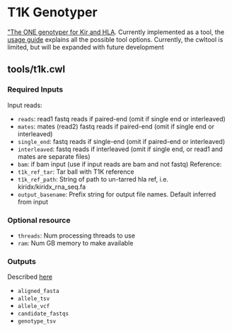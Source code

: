 # T1K Genotyper
["The ONE genotyper for Kir and HLA](https://github.com/mourisl/T1K/).
Currently implemented as a tool, the [usage guide](https://github.com/mourisl/T1K/tree/v1.0.2#usage) explains all the possible tool options. Currently, the cwltool is limited, but will be expanded with future development

## tools/t1k.cwl
### Required Inputs
 Input reads:
 - `reads`: read1 fastq reads if paired-end (omit if single end or interleaved)
 - `mates`: mates (read2) fastq reads if paired-end (omit if single end or interleaved)
 - `single_end`: fastq reads if single-end (omit if paired-end or interleaved)
 - `interleaved`: fastq reads if interleaved (omit if single end, or read1 and mates are separate files)
 - `bam`: if bam input (use if input reads are bam and not fastq)
 Reference:
 - `t1k_ref_tar`: Tar ball with T1K reference
 - `t1k_ref_path`: String of path to un-tarred hla ref, i.e. kiridx/kiridx_rna_seq.fa
 - `output_basename`: Prefix string for output file names. Default inferred from input
### Optional resource
 - `threads`: Num processing threads to use
 - `ram`: Num GB memory to make available

### Outputs
Described [here](https://github.com/mourisl/T1K/tree/v1.0.2#inputoutput)
 - `aligned_fasta`
 - `allele_tsv`
 - `allele_vcf`
 - `candidate_fastqs`
 - `genotype_tsv`